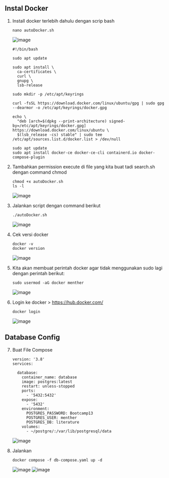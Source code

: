 ## Instal Docker

1. Install docker terlebih dahulu dengan scrip bash

       nano autoDocker.sh
         
   ![image](https://user-images.githubusercontent.com/40049149/189819171-3692ccee-b0bf-4cfd-9cd0-0857b26e802f.png)
   
       #!/bin/bash

       sudo apt update

       sudo apt install \
         ca-certificates \
         curl \
         gnupg \
         lsb-release

       sudo mkdir -p /etc/apt/keyrings

       curl -fsSL https://download.docker.com/linux/ubuntu/gpg | sudo gpg --dearmor -o /etc/apt/keyrings/docker.gpg

       echo \
         "deb [arch=$(dpkg --print-architecture) signed-by=/etc/apt/keyrings/docker.gpg] https://download.docker.com/linux/ubuntu \
         $(lsb_release -cs) stable" | sudo tee /etc/apt/sources.list.d/docker.list > /dev/null

       sudo apt update
       sudo apt install docker-ce docker-ce-cli containerd.io docker-compose-plugin

2. Tambahkan permission execute di file yang kita buat tadi search.sh dengan command chmod

       chmod +x autoDocker.sh
       ls -l

   ![image](https://user-images.githubusercontent.com/40049149/189820014-51e4f4f9-00fb-48a2-8f3f-9f8018a6c802.png)

3. Jalankan script dengan command berikut

       ./autoDocker.sh

   ![image](https://user-images.githubusercontent.com/40049149/189820208-d1836bae-f59b-4f29-af60-3a18143bec25.png)

4. Cek versi docker

       docker -v
       docker version
    
   ![image](https://user-images.githubusercontent.com/40049149/189824694-9e9b74ee-2514-42c7-b37f-30dc2c249973.png)

5. Kita akan membuat perintah docker agar tidak menggunakan sudo lagi dengan perintah berikut:

       sudo usermod -aG docker menther

   ![image](https://user-images.githubusercontent.com/40049149/189825815-5672e9ee-2917-4049-871e-8fcf6eab13b4.png)

6. Login ke docker > https://hub.docker.com/

       docker login
       
   ![image](https://user-images.githubusercontent.com/40049149/189826505-55131e58-34d2-4efe-ac6f-2ded4edcb971.png)

## Database Config

7. Buat File Compose

       version: '3.8'
       services:

         database:
           container_name: database
           image: postgres:latest
           restart: unless-stopped
           ports:
             - '5432:5432'
           expose:
             - '5432'
           environment:
             POSTGRES_PASSWORD: Bootcamp13
             POSTGRES_USER: menther
             POSTGRES_DB: literature
           volumes:
             - ~/postgre/:/var/lib/postgresql/data

   ![image](https://user-images.githubusercontent.com/40049149/192785991-11f2d53e-17f4-44b7-bb29-ceda4595395c.png)

8. Jalankan

       docker compose -f db-compose.yaml up -d

   ![image](https://user-images.githubusercontent.com/40049149/192786260-f559ae71-78bf-43b6-bf50-2c13a4d2da6a.png)
   ![image](https://user-images.githubusercontent.com/40049149/192786593-be30338c-7e2a-4d45-a006-8e89195c4dd4.png)





















